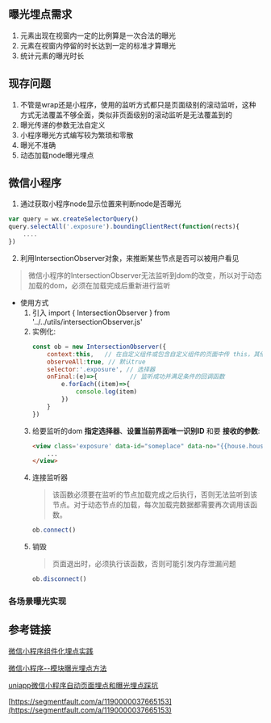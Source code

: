 
## 曝光埋点需求
1. 元素出现在视窗内一定的比例算是一次合法的曝光
2. 元素在视窗内停留的时长达到一定的标准才算曝光
3. 统计元素的曝光时长

## 现存问题
1. 不管是wrap还是小程序，使用的监听方式都只是页面级别的滚动监听，这种方式无法覆盖不够全面，类似非页面级别的滚动监听是无法覆盖到的
2. 曝光传递的参数无法自定义
3. 小程序曝光方式编写较为繁琐和零散
4. 曝光不准确
5. 动态加载node曝光埋点

## 微信小程序
1. 通过获取小程序node显示位置来判断node是否曝光
``` javascript
var query = wx.createSelectorQuery()
query.selectAll('.exposure').boundingClientRect(function(rects){
    ....
})
```
2. 利用IntersectionObserver对象，来推断某些节点是否可以被用户看见
> 微信小程序的IntersectionObserver无法监听到dom的改变，所以对于动态加载的dom，必须在加载完成后重新进行监听

- 使用方式
    1. 引入 import { IntersectionObserver } from '../../utils/intersectionObserver.js'
    2. 实例化:
        ```js
        const ob = new IntersectionObserver({
            context:this,   // 在自定义组件或包含自定义组件的页面中传 this，其他情况不传
            observeAll:true, // 默认true
            selector:'.exposure', // 选择器
            onFinal:(e)=>{         // 监听成功并满足条件的回调函数
                e.forEach((item)=>{
                    console.log(item)
                })
            }
        })
        ```
    3. 给要监听的dom **指定选择器**、**设置当前界面唯一识别ID** 和要 **接收的参数**:
        ```html
        <view class='exposure' data-id="someplace" data-no="{{house.houseId}}" data-mtype="1" data-eid="M90412800" bindtap='gotoDetail'>
            ...
        </view>
        ```
    4. 连接监听器
        > 该函数必须要在监听的节点加载完成之后执行，否则无法监听到该节点。对于动态节点的加载，每次加载完数据都需要再次调用该函数。
        ```js
        ob.connect()
        ```
    5. 销毁
        > 页面退出时，必须执行该函数，否则可能引发内存泄漏问题
        ```js
        ob.disconnect()
        ```

### 各场景曝光实现




## 参考链接
[微信小程序组件化埋点实践](https://blog.csdn.net/weixin_45495667/article/details/114021861)

[微信小程序--模块曝光埋点方法](https://www.jianshu.com/p/751f10dfc1be)

[uniapp微信小程序自动页面埋点和曝光埋点踩坑](https://blog.wzdxy.com/2020/10/uniapp-st/)

[https://segmentfault.com/a/1190000037665153](https://segmentfault.com/a/1190000037665153)

